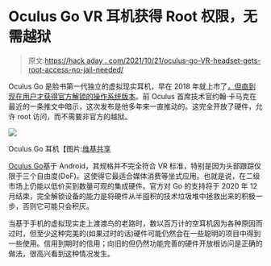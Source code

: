 # Oculus Go VR 耳机获得 Root 权限，无需越狱

> 原文:[https://hack aday . com/2021/10/21/oculus-go-VR-headset-gets-root-access-no-jail-needed/](https://hackaday.com/2021/10/21/oculus-go-vr-headset-gets-root-access-no-jailbreak-needed/)

Oculus Go 是脸书第一代独立的虚拟现实耳机，早在 2018 年就上市了[，但直到现在用户才获得官方解锁的操作系统版本](https://developer.oculus.com/blog/unlocking-oculus-go/)。前 Oculus 首席技术官约翰·卡马克在最近的一条推文中暗示，这次发布是他多年来一直推动的。这完全开放了硬件，允许 root 访问，而不需要非官方的越狱。

![](../Images/640a2be66ac854ab3ed1e9061f3737b8.png)

Oculus Go 耳机【图片:[维基共享](https://commons.wikimedia.org/wiki/File:Oculus_Go_-_4.jpg)

[Oculus Go](https://en.wikipedia.org/wiki/Oculus_Go)基于 Android，其规格并不完全符合 VR 标准，特别是因为头部跟踪仅限于三个自由度(DoF)。这使得它最适合媒体消费等坐式应用。也就是说，在二级市场上仍能以低价买到数量可观的集成硬件。官方对 Go 的支持将于 2020 年 12 月结束，完全解锁设备的能力是将硬件从半囤积的技术垃圾堆中拯救出来的积极一步，否则它可能只会积灰。

当基于手机的虚拟现实走上渡渡鸟的老路时，数以百万计的空耳机因为各种原因而过时，但至少这种完美的(如果过时的话)硬件可能仍然会在一些聪明的项目中得到一些使用。信用到期时的信用；向旧的但仍然功能完善的硬件开放根访问是正确的做法，很高兴看到这种情况发生。